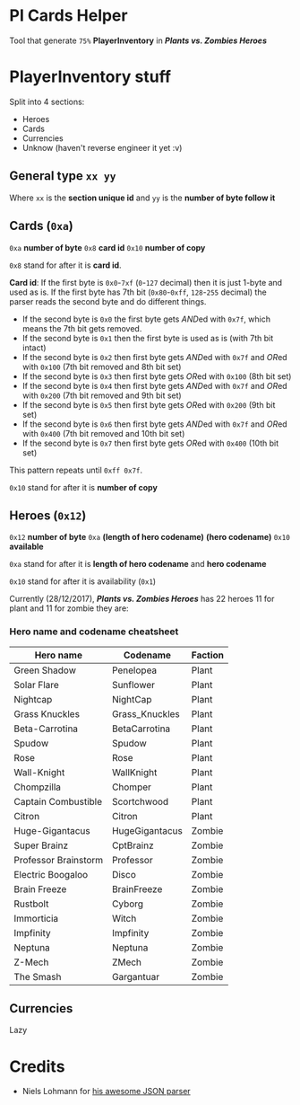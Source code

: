 # PI Cards Helper
Tool that generate `75%` **PlayerInventory** in ***Plants vs. Zombies Heroes***

# PlayerInventory stuff
Split into 4 sections:
* Heroes
* Cards
* Currencies
* Unknow (haven't reverse engineer it yet :v)

## General type `xx yy`
Where `xx` is the **section unique id** and `yy` is the **number of byte follow it**

## Cards (`0xa`)
`0xa` **number of byte** `0x8` **card id** `0x10` **number of copy**

`0x8` stand for after it is **card id**.

**Card id**:  If the first byte is `0x0`-`7xf` (`0`-`127` decimal) then it is just 1-byte and used as is. If the first byte has 7th bit (`0x80`-`0xff`, `128`-`255` decimal) the parser reads the second byte and do different things.
* If the second byte is `0x0` the first byte gets *AND*ed with `0x7f`, which means the 7th bit gets removed.
* If the second byte is `0x1` then the first byte is used as is (with 7th bit intact)
* If the second byte is `0x2` then first byte gets *AND*ed with `0x7f` and *OR*ed with `0x100` (7th bit removed and 8th bit set)
* If the second byte is `0x3` then first byte gets *OR*ed with `0x100` (8th bit set)
* If the second byte is `0x4` then first byte gets *AND*ed with `0x7f` and *OR*ed with `0x200` (7th bit removed and 9th bit set)
* If the second byte is `0x5` then first byte gets *OR*ed with `0x200` (9th bit set)
* If the second byte is `0x6` then first byte gets *AND*ed with `0x7f` and *OR*ed with `0x400` (7th bit removed and 10th bit set)
* If the second byte is `0x7` then first byte gets *OR*ed with `0x400` (10th bit set)

This pattern repeats until `0xff 0x7f`.

`0x10` stand for after it is **number of copy**

## Heroes (`0x12`)
`0x12` **number of byte** `0xa` **(length of hero codename)** **(hero codename)** `0x10` **available**

`0xa` stand for after it is **length of hero codename** and **hero codename**

`0x10` stand for after it is availability (`0x1`)

Currently (28/12/2017), ***Plants vs. Zombies Heroes*** has 22 heroes 11 for plant and 11 for zombie they are:

### **Hero name and codename cheatsheet**

Hero name | Codename | Faction
--- | --- | ---
Green Shadow | Penelopea | Plant
Solar Flare | Sunflower | Plant
Nightcap | NightCap | Plant
Grass Knuckles | Grass_Knuckles | Plant
Beta-Carrotina | BetaCarrotina | Plant
Spudow | Spudow | Plant
Rose | Rose | Plant
Wall-Knight | WallKnight | Plant
Chompzilla | Chomper | Plant
Captain Combustible | Scortchwood | Plant
Citron | Citron | Plant
Huge-Gigantacus | HugeGigantacus | Zombie
Super Brainz | CptBrainz | Zombie
Professor Brainstorm | Professor | Zombie
Electric Boogaloo | Disco | Zombie
Brain Freeze | BrainFreeze | Zombie
Rustbolt | Cyborg | Zombie
Immorticia | Witch | Zombie
Impfinity | Impfinity | Zombie
Neptuna | Neptuna | Zombie
Z-Mech | ZMech | Zombie
The Smash | Gargantuar | Zombie

## Currencies
Lazy

# Credits
* Niels Lohmann for [his awesome JSON parser](https://github.com/nlohmann/json)